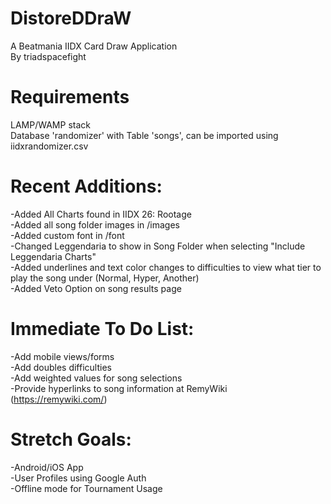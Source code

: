 # DistoreDDraW
A Beatmania IIDX Card Draw Application<br>
By triadspacefight

# Requirements
LAMP/WAMP stack<br>
Database 'randomizer' with Table 'songs', can be imported using iidxrandomizer.csv

# Recent Additions:
-Added All Charts found in IIDX 26: Rootage<br>
-Added all song folder images in /images<br>
-Added custom font in /font<br>
-Changed Leggendaria to show in Song Folder when selecting "Include Leggendaria Charts"<br>
-Added underlines and text color changes to difficulties to view what tier to play the song under (Normal, Hyper, Another)</br>
-Added Veto Option on song results page

# Immediate To Do List:
-Add mobile views/forms<br>
-Add doubles difficulties<br>
-Add weighted values for song selections<br>
-Provide hyperlinks to song information at RemyWiki (https://remywiki.com/)<br>

# Stretch Goals:
-Android/iOS App<br>
-User Profiles using Google Auth<br>
-Offline mode for Tournament Usage
